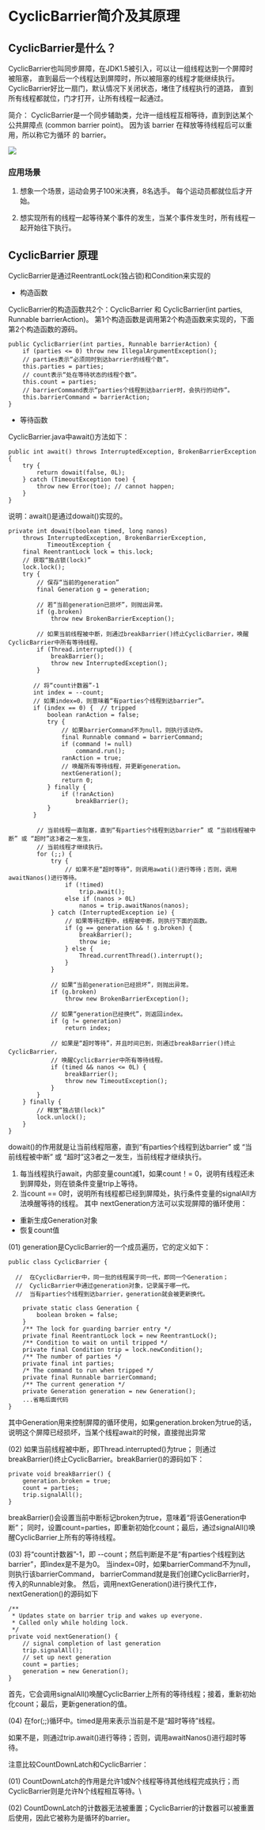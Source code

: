 

# CyclicBarrier简介及其原理
 

## CyclicBarrier是什么？

CyclicBarrier也叫同步屏障，在JDK1.5被引入，可以让一组线程达到一个屏障时被阻塞，
直到最后一个线程达到屏障时，所以被阻塞的线程才能继续执行。
CyclicBarrier好比一扇门，默认情况下关闭状态，堵住了线程执行的道路，
直到所有线程都就位，门才打开，让所有线程一起通过。


简介： CyclicBarrier是一个同步辅助类，允许一组线程互相等待，直到到达某个公共屏障点 (common barrier point)。
因为该 barrier 在释放等待线程后可以重用，所以称它为循环 的 barrier。

![](./images/CyclicBarrier.png)

### 应用场景
1. 想象一个场景，运动会男子100米决赛，8名选手。
每个运动员都就位后才开始。

2. 想实现所有的线程一起等待某个事件的发生，当某个事件发生时，所有线程一起开始往下执行。

## CyclicBarrier 原理

CyclicBarrier是通过ReentrantLock(独占锁)和Condition来实现的

- 构造函数

CyclicBarrier的构造函数共2个：CyclicBarrier 和 CyclicBarrier(int parties, Runnable barrierAction)。
第1个构造函数是调用第2个构造函数来实现的，下面第2个构造函数的源码。

```
public CyclicBarrier(int parties, Runnable barrierAction) {
    if (parties <= 0) throw new IllegalArgumentException();
    // parties表示“必须同时到达barrier的线程个数”。
    this.parties = parties;
    // count表示“处在等待状态的线程个数”。
    this.count = parties;
    // barrierCommand表示“parties个线程到达barrier时，会执行的动作”。
    this.barrierCommand = barrierAction;
}
```
- 等待函数

CyclicBarrier.java中await()方法如下：

```
public int await() throws InterruptedException, BrokenBarrierException {
    try {
        return dowait(false, 0L);
    } catch (TimeoutException toe) {
        throw new Error(toe); // cannot happen;
    }
}

```
说明：await()是通过dowait()实现的。

```
private int dowait(boolean timed, long nanos)
    throws InterruptedException, BrokenBarrierException,
           TimeoutException {
    final ReentrantLock lock = this.lock;
    // 获取“独占锁(lock)”
    lock.lock();
    try {
        // 保存“当前的generation”
        final Generation g = generation;

        // 若“当前generation已损坏”，则抛出异常。
        if (g.broken)
            throw new BrokenBarrierException();

        // 如果当前线程被中断，则通过breakBarrier()终止CyclicBarrier，唤醒CyclicBarrier中所有等待线程。
        if (Thread.interrupted()) {
            breakBarrier();
            throw new InterruptedException();
        }

       // 将“count计数器”-1
       int index = --count;
       // 如果index=0，则意味着“有parties个线程到达barrier”。
       if (index == 0) {  // tripped
           boolean ranAction = false;
           try {
               // 如果barrierCommand不为null，则执行该动作。
               final Runnable command = barrierCommand;
               if (command != null)
                   command.run();
               ranAction = true;
               // 唤醒所有等待线程，并更新generation。
               nextGeneration();
               return 0;
           } finally {
               if (!ranAction)
                   breakBarrier();
           }
       }

        // 当前线程一直阻塞，直到“有parties个线程到达barrier” 或 “当前线程被中断” 或 “超时”这3者之一发生，
        // 当前线程才继续执行。
        for (;;) {
            try {
                // 如果不是“超时等待”，则调用awati()进行等待；否则，调用awaitNanos()进行等待。
                if (!timed)
                    trip.await();
                else if (nanos > 0L)
                    nanos = trip.awaitNanos(nanos);
            } catch (InterruptedException ie) {
                // 如果等待过程中，线程被中断，则执行下面的函数。
                if (g == generation && ! g.broken) {
                    breakBarrier();
                    throw ie;
                } else {
                    Thread.currentThread().interrupt();
                }
            }

            // 如果“当前generation已经损坏”，则抛出异常。
            if (g.broken)
                throw new BrokenBarrierException();

            // 如果“generation已经换代”，则返回index。
            if (g != generation)
                return index;

            // 如果是“超时等待”，并且时间已到，则通过breakBarrier()终止CyclicBarrier，
            // 唤醒CyclicBarrier中所有等待线程。
            if (timed && nanos <= 0L) {
                breakBarrier();
                throw new TimeoutException();
            }
        }
    } finally {
        // 释放“独占锁(lock)”
        lock.unlock();
    }
}
```
dowait()的作用就是让当前线程阻塞，直到“有parties个线程到达barrier” 或 “当前线程被中断” 
或 “超时”这3者之一发生，当前线程才继续执行。 

1. 每当线程执行await，内部变量count减1，如果count！= 0，说明有线程还未到屏障处，则在锁条件变量trip上等待。
2. 当count == 0时，说明所有线程都已经到屏障处，执行条件变量的signalAll方法唤醒等待的线程。
其中 nextGeneration方法可以实现屏障的循环使用：

- 重新生成Generation对象
- 恢复count值

 
(01) generation是CyclicBarrier的一个成员遍历，它的定义如下：
```
public class CyclicBarrier {

  //  在CyclicBarrier中，同一批的线程属于同一代，即同一个Generation；
  //  CyclicBarrier中通过generation对象，记录属于哪一代。
  //  当有parties个线程到达barrier，generation就会被更新换代。
  
    private static class Generation {
        boolean broken = false;
    }
    /** The lock for guarding barrier entry */
    private final ReentrantLock lock = new ReentrantLock();
    /** Condition to wait on until tripped */
    private final Condition trip = lock.newCondition();
    /** The number of parties */
    private final int parties;
    /* The command to run when tripped */
    private final Runnable barrierCommand;
    /** The current generation */
    private Generation generation = new Generation();
    ...省略后面代码
}
```
其中Generation用来控制屏障的循环使用，如果generation.broken为true的话，
说明这个屏障已经损坏，当某个线程await的时候，直接抛出异常


(02) 如果当前线程被中断，即Thread.interrupted()为true；
则通过breakBarrier()终止CyclicBarrier。breakBarrier()的源码如下：
``` 
private void breakBarrier() {
    generation.broken = true;
    count = parties;
    trip.signalAll();
}
```
breakBarrier()会设置当前中断标记broken为true，意味着“将该Generation中断”；
同时，设置count=parties，即重新初始化count；最后，通过signalAll()唤醒CyclicBarrier上所有的等待线程。

(03) 将“count计数器”-1，即 --count；然后判断是不是“有parties个线程到达barrier”，即index是不是为0。
当index=0时，如果barrierCommand不为null，则执行该barrierCommand，
barrierCommand就是我们创建CyclicBarrier时，传入的Runnable对象。
然后，调用nextGeneration()进行换代工作，nextGeneration()的源码如下

``` 
/**
 * Updates state on barrier trip and wakes up everyone.
 * Called only while holding lock.
 */
private void nextGeneration() {
    // signal completion of last generation
    trip.signalAll();
    // set up next generation
    count = parties;
    generation = new Generation();
}
``` 

首先，它会调用signalAll()唤醒CyclicBarrier上所有的等待线程；接着，重新初始化count；最后，更新generation的值。

(04) 在for(;;)循环中。timed是用来表示当前是不是“超时等待”线程。

如果不是，则通过trip.await()进行等待；否则，调用awaitNanos()进行超时等待。

 
注意比较CountDownLatch和CyclicBarrier：

(01) CountDownLatch的作用是允许1或N个线程等待其他线程完成执行；而CyclicBarrier则是允许N个线程相互等待。\

(02) CountDownLatch的计数器无法被重置；CyclicBarrier的计数器可以被重置后使用，因此它被称为是循环的barrier。
